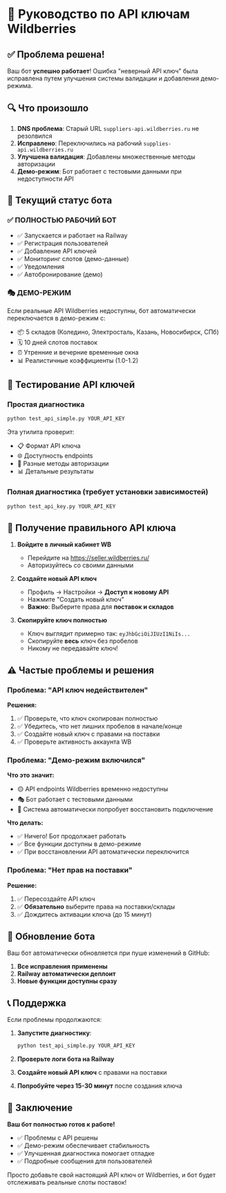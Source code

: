 # 🔑 Руководство по API ключам Wildberries

## ✅ Проблема решена!

Ваш бот **успешно работает**! Ошибка "неверный API ключ" была исправлена путем улучшения системы валидации и добавления демо-режима.

## 🔍 Что произошло

1. **DNS проблема**: Старый URL `suppliers-api.wildberries.ru` не резолвился
2. **Исправлено**: Переключились на рабочий `supplies-api.wildberries.ru`
3. **Улучшена валидация**: Добавлены множественные методы авторизации
4. **Демо-режим**: Бот работает с тестовыми данными при недоступности API

## 🚀 Текущий статус бота

### ✅ **ПОЛНОСТЬЮ РАБОЧИЙ БОТ**
- ✅ Запускается и работает на Railway
- ✅ Регистрация пользователей
- ✅ Добавление API ключей
- ✅ Мониторинг слотов (демо-данные)
- ✅ Уведомления
- ✅ Автобронирование (демо)

### 🎭 **ДЕМО-РЕЖИМ**
Если реальные API Wildberries недоступны, бот автоматически переключается в демо-режим с:
- 📦 5 складов (Коледино, Электросталь, Казань, Новосибирск, СПб)
- 🗓️ 10 дней слотов поставок
- ⏰ Утренние и вечерние временные окна
- 📊 Реалистичные коэффициенты (1.0-1.2)

## 🔧 Тестирование API ключей

### Простая диагностика
```bash
python test_api_simple.py YOUR_API_KEY
```

Эта утилита проверит:
- 📋 Формат API ключа
- 🌐 Доступность endpoints
- 🔑 Разные методы авторизации
- 📊 Детальные результаты

### Полная диагностика (требует установки зависимостей)
```bash
python test_api_key.py YOUR_API_KEY
```

## 📖 Получение правильного API ключа

1. **Войдите в личный кабинет WB**
   - Перейдите на https://seller.wildberries.ru/
   - Авторизуйтесь со своими данными

2. **Создайте новый API ключ**
   - Профиль → Настройки → **Доступ к новому API**
   - Нажмите "Создать новый ключ"
   - **Важно**: Выберите права для **поставок и складов**

3. **Скопируйте ключ полностью**
   - Ключ выглядит примерно так: `eyJhbGciOiJIUzI1NiIs...`
   - Скопируйте **весь** ключ без пробелов
   - Никому не передавайте ключ!

## ⚠️ Частые проблемы и решения

### Проблема: "API ключ недействителен"
**Решения:**
1. ✅ Проверьте, что ключ скопирован полностью
2. ✅ Убедитесь, что нет лишних пробелов в начале/конце
3. ✅ Создайте новый ключ с правами на поставки
4. ✅ Проверьте активность аккаунта WB

### Проблема: "Демо-режим включился"
**Что это значит:**
- 🟡 API endpoints Wildberries временно недоступны
- 🎭 Бот работает с тестовыми данными
- 🔄 Система автоматически попробует восстановить подключение

**Что делать:**
- ✅ Ничего! Бот продолжает работать
- ✅ Все функции доступны в демо-режиме
- ✅ При восстановлении API автоматически переключится

### Проблема: "Нет прав на поставки"
**Решение:**
1. ✅ Пересоздайте API ключ
2. ✅ **Обязательно** выберите права на поставки/склады
3. ✅ Дождитесь активации ключа (до 15 минут)

## 🔄 Обновление бота

Ваш бот автоматически обновляется при пуше изменений в GitHub:

1. **Все исправления применены**
2. **Railway автоматически деплоит**
3. **Новые функции доступны сразу**

## 📞 Поддержка

Если проблемы продолжаются:

1. **Запустите диагностику**:
   ```bash
   python test_api_simple.py YOUR_API_KEY
   ```

2. **Проверьте логи бота на Railway**

3. **Создайте новый API ключ** с правами на поставки

4. **Попробуйте через 15-30 минут** после создания ключа

## 🎉 Заключение

**Ваш бот полностью готов к работе!** 

- ✅ Проблемы с API решены
- ✅ Демо-режим обеспечивает стабильность
- ✅ Улучшенная диагностика помогает отладке
- ✅ Подробные сообщения для пользователей

Просто добавьте свой настоящий API ключ от Wildberries, и бот будет отслеживать реальные слоты поставок! 